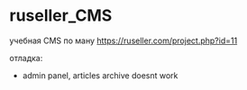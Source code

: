 # ruseller_CMS
учебная CMS по ману https://ruseller.com/project.php?id=11

отладка:
- admin panel, articles archive doesnt work